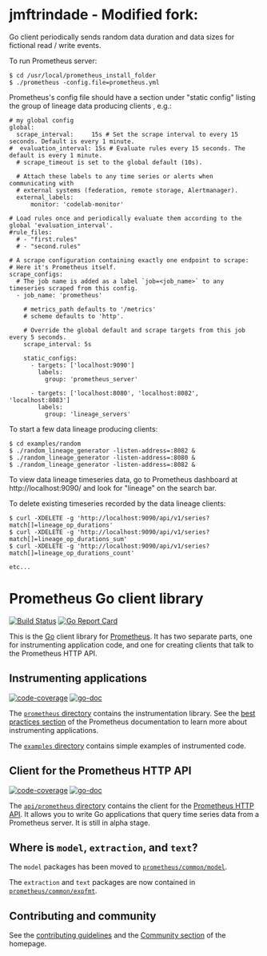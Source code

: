 # jmftrindade - Modified fork:

Go client periodically sends random data duration and data sizes for fictional read / write events.

To run Prometheus server:

```
$ cd /usr/local/prometheus_install_folder
$ ./prometheus -config.file=prometheus.yml
```

Prometheus's config file should have a section under "static config" listing the group of lineage data producing clients , e.g.:

```
# my global config
global:
  scrape_interval:     15s # Set the scrape interval to every 15 seconds. Default is every 1 minute.
#  evaluation_interval: 15s # Evaluate rules every 15 seconds. The default is every 1 minute.
  # scrape_timeout is set to the global default (10s).

  # Attach these labels to any time series or alerts when communicating with
  # external systems (federation, remote storage, Alertmanager).
  external_labels:
      monitor: 'codelab-monitor'

# Load rules once and periodically evaluate them according to the global 'evaluation_interval'.
#rule_files:
  # - "first.rules"
  # - "second.rules"

# A scrape configuration containing exactly one endpoint to scrape:
# Here it's Prometheus itself.
scrape_configs:
  # The job name is added as a label `job=<job_name>` to any timeseries scraped from this config.
  - job_name: 'prometheus'

    # metrics_path defaults to '/metrics'
    # scheme defaults to 'http'.

    # Override the global default and scrape targets from this job every 5 seconds.
    scrape_interval: 5s

    static_configs:
      - targets: ['localhost:9090']
        labels:
          group: 'prometheus_server'

      - targets: ['localhost:8080', 'localhost:8082', 'localhost:8083']
        labels:
          group: 'lineage_servers'
```

To start a few data lineage producing clients:
```
$ cd examples/random
$ ./random_lineage_generator -listen-address=:8082 &
$ ./random_lineage_generator -listen-address=:8080 &
$ ./random_lineage_generator -listen-address=:8082 &
```

To view data lineage timeseries data, go to Prometheus dashboard at http://localhost:9090/ and look for "lineage" on the search bar.

To delete existing timeseries recorded by the data lineage clients:
```
$ curl -XDELETE -g 'http://localhost:9090/api/v1/series?match[]=lineage_op_durations'
$ curl -XDELETE -g 'http://localhost:9090/api/v1/series?match[]=lineage_op_durations_sum'
$ curl -XDELETE -g 'http://localhost:9090/api/v1/series?match[]=lineage_op_durations_count'

etc...
```

# Prometheus Go client library

[![Build Status](https://travis-ci.org/prometheus/client_golang.svg?branch=master)](https://travis-ci.org/prometheus/client_golang)
[![Go Report Card](https://goreportcard.com/badge/github.com/prometheus/client_golang)](https://goreportcard.com/report/github.com/prometheus/client_golang)

This is the [Go](http://golang.org) client library for
[Prometheus](http://prometheus.io). It has two separate parts, one for
instrumenting application code, and one for creating clients that talk to the
Prometheus HTTP API.

## Instrumenting applications

[![code-coverage](http://gocover.io/_badge/github.com/prometheus/client_golang/prometheus)](http://gocover.io/github.com/prometheus/client_golang/prometheus) [![go-doc](https://godoc.org/github.com/prometheus/client_golang/prometheus?status.svg)](https://godoc.org/github.com/prometheus/client_golang/prometheus)

The
[`prometheus` directory](https://github.com/prometheus/client_golang/tree/master/prometheus)
contains the instrumentation library. See the
[best practices section](http://prometheus.io/docs/practices/naming/) of the
Prometheus documentation to learn more about instrumenting applications.

The
[`examples` directory](https://github.com/prometheus/client_golang/tree/master/examples)
contains simple examples of instrumented code.

## Client for the Prometheus HTTP API

[![code-coverage](http://gocover.io/_badge/github.com/prometheus/client_golang/api/prometheus)](http://gocover.io/github.com/prometheus/client_golang/api/prometheus) [![go-doc](https://godoc.org/github.com/prometheus/client_golang/api/prometheus?status.svg)](https://godoc.org/github.com/prometheus/client_golang/api/prometheus)

The
[`api/prometheus` directory](https://github.com/prometheus/client_golang/tree/master/api/prometheus)
contains the client for the
[Prometheus HTTP API](http://prometheus.io/docs/querying/api/). It allows you
to write Go applications that query time series data from a Prometheus
server. It is still in alpha stage.

## Where is `model`, `extraction`, and `text`?

The `model` packages has been moved to
[`prometheus/common/model`](https://github.com/prometheus/common/tree/master/model).

The `extraction` and `text` packages are now contained in
[`prometheus/common/expfmt`](https://github.com/prometheus/common/tree/master/expfmt).

## Contributing and community

See the [contributing guidelines](CONTRIBUTING.md) and the
[Community section](http://prometheus.io/community/) of the homepage.
